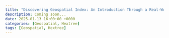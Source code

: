 ```yaml
---
title: "Discovering Geospatial Index: An Introduction Through a Real-World Problem"
description: Coming soon...
date: 2025-01-13 16:00:00 +0000
categories: [Geospatial, Hextree]
tags: [Geospatial, Hextree]
---
```

